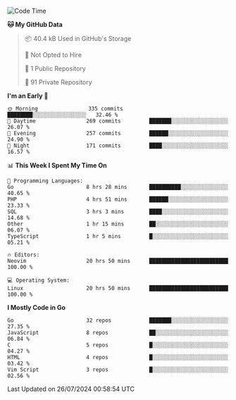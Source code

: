 
<!--START_SECTION:waka-->
![Code Time](http://img.shields.io/badge/Code%20Time-5%2C094%20hrs%2019%20mins-blue)

**🐱 My GitHub Data** 

> 📦 40.4 kB Used in GitHub's Storage 
 > 
> 🚫 Not Opted to Hire
 > 
> 📜 1 Public Repository 
 > 
> 🔑 91 Private Repository 
 > 
**I'm an Early 🐤** 

```text
🌞 Morning                335 commits         ████████░░░░░░░░░░░░░░░░░   32.46 % 
🌆 Daytime                269 commits         ███████░░░░░░░░░░░░░░░░░░   26.07 % 
🌃 Evening                257 commits         ██████░░░░░░░░░░░░░░░░░░░   24.90 % 
🌙 Night                  171 commits         ████░░░░░░░░░░░░░░░░░░░░░   16.57 % 
```


📊 **This Week I Spent My Time On** 

```text
💬 Programming Languages: 
Go                       8 hrs 28 mins       ██████████░░░░░░░░░░░░░░░   40.65 % 
PHP                      4 hrs 51 mins       ██████░░░░░░░░░░░░░░░░░░░   23.33 % 
SQL                      3 hrs 3 mins        ████░░░░░░░░░░░░░░░░░░░░░   14.68 % 
Other                    1 hr 15 mins        ██░░░░░░░░░░░░░░░░░░░░░░░   06.07 % 
TypeScript               1 hr 5 mins         █░░░░░░░░░░░░░░░░░░░░░░░░   05.21 % 

🔥 Editors: 
Neovim                   20 hrs 50 mins      █████████████████████████   100.00 % 

💻 Operating System: 
Linux                    20 hrs 50 mins      █████████████████████████   100.00 % 
```

**I Mostly Code in Go** 

```text
Go                       32 repos            ███████░░░░░░░░░░░░░░░░░░   27.35 % 
JavaScript               8 repos             ██░░░░░░░░░░░░░░░░░░░░░░░   06.84 % 
C                        5 repos             █░░░░░░░░░░░░░░░░░░░░░░░░   04.27 % 
HTML                     4 repos             █░░░░░░░░░░░░░░░░░░░░░░░░   03.42 % 
Vim Script               3 repos             █░░░░░░░░░░░░░░░░░░░░░░░░   02.56 % 
```




 Last Updated on 26/07/2024 00:58:54 UTC
<!--END_SECTION:waka-->
